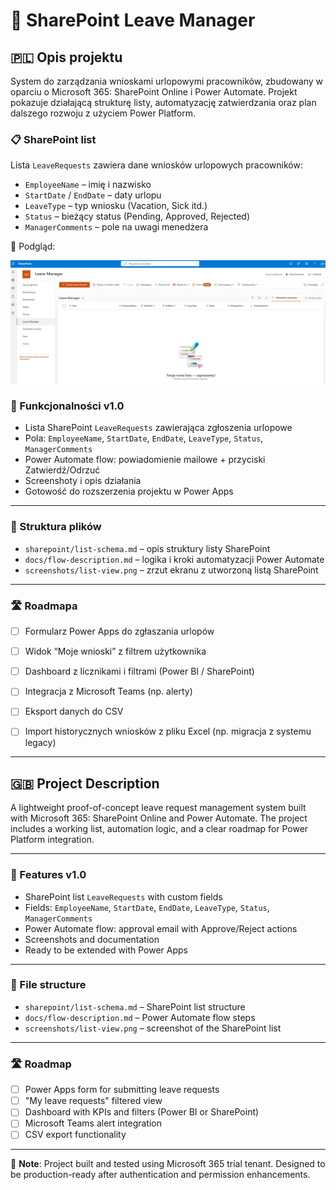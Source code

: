 # 📅 SharePoint Leave Manager

## 🇵🇱 Opis projektu

System do zarządzania wnioskami urlopowymi pracowników, zbudowany w oparciu o Microsoft 365: SharePoint Online i Power Automate. Projekt pokazuje działającą strukturę listy, automatyzację zatwierdzania oraz plan dalszego rozwoju z użyciem Power Platform.

### 📋 SharePoint list

Lista `LeaveRequests` zawiera dane wniosków urlopowych pracowników:

- `EmployeeName` – imię i nazwisko
- `StartDate` / `EndDate` – daty urlopu
- `LeaveType` – typ wniosku (Vacation, Sick itd.)
- `Status` – bieżący status (Pending, Approved, Rejected)
- `ManagerComments` – pole na uwagi menedżera

📸 Podgląd:

![Lista SharePoint](./screenshots/list-view.png)


### 🔧 Funkcjonalności v1.0
- Lista SharePoint `LeaveRequests` zawierająca zgłoszenia urlopowe
- Pola: `EmployeeName`, `StartDate`, `EndDate`, `LeaveType`, `Status`, `ManagerComments`
- Power Automate flow: powiadomienie mailowe + przyciski Zatwierdź/Odrzuć
- Screenshoty i opis działania
- Gotowość do rozszerzenia projektu w Power Apps

---

### 📂 Struktura plików

- `sharepoint/list-schema.md` – opis struktury listy SharePoint
- `docs/flow-description.md` – logika i kroki automatyzacji Power Automate
- `screenshots/list-view.png` – zrzut ekranu z utworzoną listą SharePoint

---

### 🛣️ Roadmapa
- [ ] Formularz Power Apps do zgłaszania urlopów
- [ ] Widok “Moje wnioski” z filtrem użytkownika
- [ ] Dashboard z licznikami i filtrami (Power BI / SharePoint)
- [ ] Integracja z Microsoft Teams (np. alerty)
- [ ] Eksport danych do CSV
- [ ] Import historycznych wniosków z pliku Excel (np. migracja z systemu legacy)


---

## 🇬🇧 Project Description

A lightweight proof-of-concept leave request management system built with Microsoft 365: SharePoint Online and Power Automate. The project includes a working list, automation logic, and a clear roadmap for Power Platform integration.

---

### 🔧 Features v1.0
- SharePoint list `LeaveRequests` with custom fields
- Fields: `EmployeeName`, `StartDate`, `EndDate`, `LeaveType`, `Status`, `ManagerComments`
- Power Automate flow: approval email with Approve/Reject actions
- Screenshots and documentation
- Ready to be extended with Power Apps

---

### 📂 File structure

- `sharepoint/list-schema.md` – SharePoint list structure
- `docs/flow-description.md` – Power Automate flow steps
- `screenshots/list-view.png` – screenshot of the SharePoint list

---

### 🛣️ Roadmap
- [ ] Power Apps form for submitting leave requests
- [ ] "My leave requests" filtered view
- [ ] Dashboard with KPIs and filters (Power BI or SharePoint)
- [ ] Microsoft Teams alert integration
- [ ] CSV export functionality

---

📌 **Note**: Project built and tested using Microsoft 365 trial tenant. Designed to be production-ready after authentication and permission enhancements.
